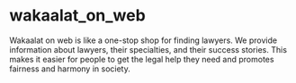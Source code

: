 # wakaalat_on_web
Wakaalat on web is like a one-stop shop for finding lawyers. We provide information about lawyers, their specialties, and their success stories. This makes it easier for people to get the legal help they need and promotes fairness and harmony in society.
